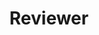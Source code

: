 ---
title: "Reviewer"
excerpt: "CGI, SMI, CAD&Graphics, SIGGRAPH/Asia, TOG, TVCG, Computer & Graphics, The Visual Computer, CAD, CAGD, 软件学报,
计算机辅助设计与图形学学报, CGF, Communications in Mathematics and Statistics, SMO, CMAME, Materials&Deisgn, Additive Manufacturing, ..."
---